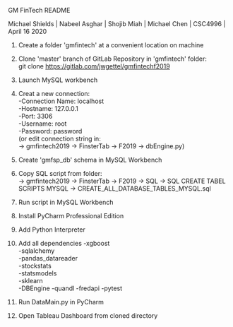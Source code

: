 GM FinTech
README

Michael Shields | Nabeel Asghar | Shojib Miah | Michael Chen  | CSC4996 | April 16 2020


1. Create a folder 'gmfintech' at a convenient location on machine

2. Clone 'master' branch of GitLab Repository in 'gmfintech' folder:  
	git clone https://gitlab.com/jwgettel/gmfintechf2019

3. Launch MySQL workbench

4. Creat a new connection:  
	-Connection Name: localhost  
	-Hostname: 127.0.0.1    
	-Port: 3306  
	-Username: root  
	-Password: password  
	(or edit connection string in:  
	-> gmfintech2019 -> FinsterTab -> F2019 -> dbEngine.py)

5. Create 'gmfsp_db' schema in MySQL Workbench

6. Copy SQL script from folder:  
	-> gmfintech2019 -> FinsterTab -> F2019 -> SQL -> SQL CREATE TABEL SCRIPTS MYSQL -> CREATE_ALL_DATABASE_TABLES_MYSQL.sql  
	
7.	Run script in MySQL Workbench					

8. Install PyCharm Professional Edition

9. Add Python Interpreter

10. Add all dependencies
	-xgboost  
	-sqlalchemy  
	-pandas_datareader  
	-stockstats  
	-statsmodels  
	-sklearn  
	-DBEngine
	-quandl
	-fredapi
	-pytest

11. Run DataMain.py in PyCharm

12. Open Tableau Dashboard from cloned directory
